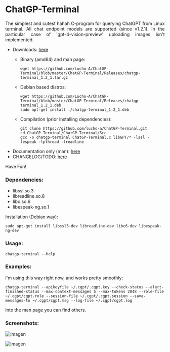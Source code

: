 # ChatGP-Terminal
<p align=justify>
The simplest and cutest hahah C-program for querying ChatGPT from Linux terminal. All chat endpoint models are supported (since v1.2.1). In the particular case of 'gpt-4-vision-preview' uploading images isn't implemented.
</p>
<ul>
<li> Downloads: <a href="https://github.com/Lucho-A/ChatGP-Terminal/tree/master/ChatGP-Terminal/Releases">here</a></li>
  <ul>
  <li>Binary (amd64) and man page:</li>
          
  ```
  wget https://github.com/Lucho-A/ChatGP-Terminal/blob/master/ChatGP-Terminal/Releases/chatgp-terminal_1.2_1.tar.gz
  ```
  <li>Debian based distros:</li>

  ```
  wget https://github.com/Lucho-A/ChatGP-Terminal/blob/master/ChatGP-Terminal/Releases/chatgp-terminal_1.2_1.deb
  sudo apt-get install ./chatgp-terminal_1.2_1.deb
  ```
  <li>Compilation (prior installing dependencies):</li>
  
  ```
  git clone https://github.com/lucho-a/ChatGP-Terminal.git
  cd ChatGP-Terminal/ChatGP-Terminal/Src
  gcc -o chatgp-terminal ChatGP-Terminal.c libGPT/* -lssl -lespeak -lpthread -lreadline
  ```
  </ul>  
<li> Documentation only (man): <a href="https://github.com/Lucho-A/ChatGP-Terminal/blob/master/ChatGP-Terminal/Releases/chatgp-terminal.1.gz">here</a></li>
<li> CHANGELOG/TODO: <a href="https://github.com/Lucho-A/ChatGP-Terminal/blob/master/ChatGP-Terminal/Releases/CHANGELOG.md">here</a></li>
</ul>

Have Fun!

### Dependencies:
<ul>
  <li>libssl.so.3</li>
  <li>libreadline.so.8</li>
  <li>libc.so.6</li>
  <li>libespeak-ng.so.1</li>
</ul>

Installation (Debian way):

```
sudo apt-get install libssl3-dev libreadline-dev libc6-dev libespeak-ng-dev
```

### Usage:

```
chatgp-terminal --help
```

### Examples:

I'm using this way right now, and works pretty smoothly:

```
chatgp-terminal --apikeyfile ~/.cgpt/.cgpt.key --check-status --alert-finished-status --max-context-messages 5 --max-tokens 2048 --role-file ~/.cgpt/cgpt.role --session-file ~/.cgpt/.cgpt.session --save-messages-to ~/.cgpt/cgpt.msg --log-file ~/.cgpt/cgpt.log
```

Into the man page you can find others.

### Screenshots:

![imagen](https://github.com/Lucho-A/ChatGP-Terminal/assets/40904281/7cde0eab-3ace-4c61-b68c-2a93b90d7f80)

![imagen](https://github.com/Lucho-A/ChatGP-Terminal/assets/40904281/721de418-ebee-47f4-b64a-29df0d538de2)
